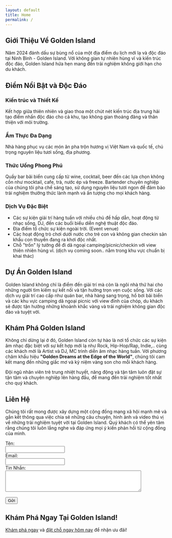 ```yaml
---
layout: default
title: Home
permalink: /
---
```


<section id="home" class="section">
    <h2>Giới Thiệu Về Golden Island</h2>
    <p>Năm 2024 đánh dấu sự bùng nổ của một địa điểm du lịch mới lạ và độc đáo tại Ninh Bình - Golden Island. Với không gian tự nhiên hùng vĩ và kiến trúc độc đáo, Golden Island hứa hẹn mang đến trải nghiệm không giới hạn cho du khách.</p>
</section>
<section id="highlights" class="section">
    <h2>Điểm Nổi Bật và Độc Đáo</h2>
    <h3>Kiến trúc và Thiết Kế</h3>
    <p>Kết hợp giữa thiên nhiên và giao thoa một chút nét kiến trúc địa trung hải tạo điểm nhấn độc đáo cho cả khu, tạo không gian thoáng đãng và thân thiện với môi trường.</p>
    <h3>Ẩm Thực Đa Dạng</h3>
    <p>Nhà hàng phục vụ các món ăn pha trộn hương vị Việt Nam và quốc tế, chú trọng nguyên liệu tươi sống, địa phương.</p>
    <h3>Thức Uống Phong Phú</h3>
    <p>Quầy bar bãi biển cung cấp từ wine, cocktail, beer đến các lựa chọn không cồn như mocktail, cafe, trà, nước ép và freeze. Bartender chuyên nghiệp của chúng tôi pha chế sáng tạo, sử dụng nguyên liệu tươi ngon để đảm bảo trải nghiệm thưởng thức lành mạnh và ấn tượng cho mọi khách hàng.</p>
    <h3>Dịch Vụ Đặc Biệt</h3>
    <ul>
        <li>Các sự kiện giải trí hàng tuần với nhiều chủ đề hấp dẫn, hoạt động từ nhạc sống, DJ, đến các buổi biểu diễn nghệ thuật độc đáo.</li>
        <li>Địa điểm tổ chức sự kiện ngoài trời. (Event venue)</li>
        <li>Các hoạt động trò chơi dưới nước cho trẻ con và không gian checkin sân khấu con thuyền đang ra khơi độc nhất.</li>
        <li>Chỗ "trốn" lý tưởng để đi dã ngoại camping/picnic/checkin với view thiên nhiên hùng vĩ. (dịch vụ coming soon.. nằm trong khu vực chuẩn bị khai thác)</li>
    </ul>
</section>
<section id="project" class="section">
    <h2>Dự Án Golden Island</h2>
    <p>Golden Island không chỉ là điểm đến giải trí mà còn là ngôi nhà thứ hai cho những người tìm kiếm sự kết nối và tận hưởng trọn vẹn cuộc sống. Với các dịch vụ giải trí cao cấp như quán bar, nhà hàng sang trọng, hồ bơi bãi biển và các khu vực camping dã ngoại picnic với view đỉnh của chóp, du khách sẽ được tận hưởng những khoảnh khắc vàng và trải nghiệm không gian độc đáo và tuyệt vời.</p>
</section>
<section id="explore" class="section">
    <h2>Khám Phá Golden Island</h2>
    <p>Không chỉ dừng lại ở đó, Golden Island còn tự hào là nơi tổ chức các sự kiện âm nhạc đặc biệt với sự kết hợp mới lạ như Rock, Hip-Hop/Rap, Indie,.. cùng các khách mời là Artist và DJ, MC trình diễn âm nhạc hàng tuần. Với phương châm khẩu hiệu <strong>"Golden Dreams at the Edge of the World"</strong>, chúng tôi cam kết mang đến những giấc mơ và kỷ niệm vàng son cho mỗi khách hàng.</p>
    <p>Đội ngũ nhân viên trẻ trung nhiệt huyết, năng động và tận tâm luôn đặt sự tận tâm và chuyên nghiệp lên hàng đầu, để mang đến trải nghiệm tốt nhất cho quý khách.</p>
</section>
<section id="contact" class="section">
    <h2>Liên Hệ</h2>
    <p>Chúng tôi rất mong được xây dựng một cộng đồng mạng xã hội mạnh mẽ và gắn kết thông qua việc chia sẻ những câu chuyện, hình ảnh và video thú vị về những trải nghiệm tuyệt vời tại Golden Island. Quý khách có thể yên tâm rằng chúng tôi luôn lắng nghe và đáp ứng mọi ý kiến phản hồi từ cộng đồng của mình.</p>
    <form>
        <label for="name">Tên:</label><br>
        <input type="text" id="name" name="name" required><br>
        <label for="email">Email:</label><br>
        <input type="email" id="email" name="email" required><br>
        <label for="message">Tin Nhắn:</label><br>
        <textarea id="message" name="message" rows="4" cols="50" required></textarea><br><br>
        <input type="submit" value="Gửi">
    </form>
</section>
<section id="cta" class="section">
    <h2>Khám Phá Ngay Tại Golden Island!</h2>
    <p><a href="#highlights">Khám phá ngay</a> và <a href="#contact">đặt chỗ ngay hôm nay</a> để nhận ưu đãi!</p>
